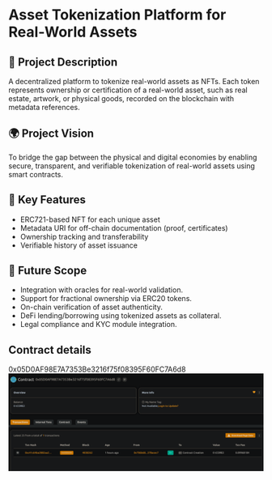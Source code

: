 # Asset Tokenization Platform for Real-World Assets

## 📖 Project Description

A decentralized platform to tokenize real-world assets as NFTs. Each token represents ownership or certification of a real-world asset, such as real estate, artwork, or physical goods, recorded on the blockchain with metadata references.

## 🌍 Project Vision

To bridge the gap between the physical and digital economies by enabling secure, transparent, and verifiable tokenization of real-world assets using smart contracts.

## 🔑 Key Features

- ERC721-based NFT for each unique asset
- Metadata URI for off-chain documentation (proof, certificates)
- Ownership tracking and transferability
- Verifiable history of asset issuance

## 🚀 Future Scope

- Integration with oracles for real-world validation.
- Support for fractional ownership via ERC20 tokens.
- On-chain verification of asset authenticity.
- DeFi lending/borrowing using tokenized assets as collateral.
- Legal compliance and KYC module integration.

## Contract details
0x05D0AF98E7A7353Be3216f75f08395F60FC7A6d8![alt text](image.png)
